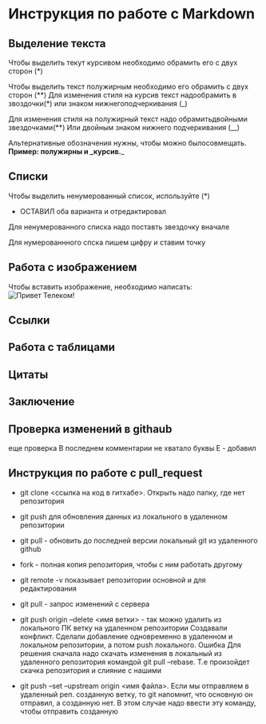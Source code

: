 # Инструкция по работе с Markdown

## Выделение текста
Чтобы выделить текут курсивом необходимо обрамить его с двух сторон (*)

Чтобы выделить текст полужирным необходимо его обрамить с двух сторон (**)
Для изменения стиля на курсив текст надообрамить в звоздочки(*) или знаком нижнегоподчеркивания (_)

Для изменения стиля на полужирный текст надо обрамитьдвойными звездочками(**) Или двойным знаком нижнего подчеркивания (__)

Альтернативные обозначения нужны, чтобы можно былосовмещать. **Пример: полужирны и _курсив.**_

## Списки
Чтобы выделить ненумерованный список, используйте (*)

+ ОСТАВИЛ оба варианта и отредактировал
 

Для ненумерованного списка надо поставть звездочку вначале

Для нумерованнного спска пишем цифру и ставим точку

## Работа с изображением

Чтобы вставить изображение, необходимо написать:
![Привет Телеком!](SAM_0069.jpg)

## Ссылки

## Работа с таблицами

## Цитаты

## Заключение

## Проверка изменений в  githaub
еще проверка
В последнем комментарии не хватало буквы Е - добавил

## Инструкция по работе с pull_request
* git clone <ссылка на код в гитхабе>. Открыть надо папку, где нет репозитория
* git push для обновления данных из локального в удаленном репозитории 
* git pull - обновить до последней версии локальный git  из удаленного github
* fork - полная копия репозитория, чтобы с ним работать другому

* git remote -v показывает репозитории основной и для редактирования
* git pull - запрос изменений с сервера
* git push origin –delete <имя ветки> - так можно удалить из локального ПК ветку на удаленном репозитории
Создавали конфликт. Сделали добавление одновременно в удаленном и локальном репозитории, а потом push локального. Ошибка
Для решения сначала надо скачать изменения в локальный из удаленного репозитория командой git pull –rebase. Т.е произойдет скачка репозитория и слияние с нашими
* git push –set –upstream origin <имя файла>. Если мы отправляем в удаленный реп. созданную ветку, то git напомнит, что основную он отправил, а созданную нет. В этом случае надо ввести эту команду, чтобы отправить созданную

